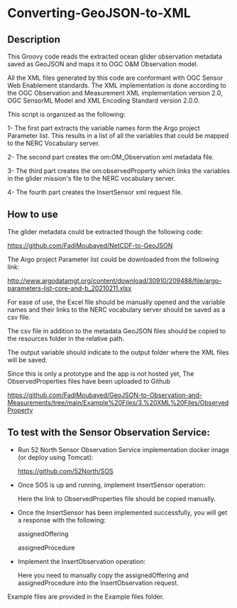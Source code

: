 # Converting-GeoJSON-to-XML

## Description
This Groovy code reads the extracted ocean glider observation metadata saved as GeoJSON and maps it to OGC O&M Observation model.


All the XML files generated by this code are conformant with OGC Sensor Web Enablement standards. The XML implementation is done according to the OGC Observation and Measurement XML implementation version 2.0, OGC SensorML Model and XML Encoding Standard version 2.0.0.

This script is organized as the following:

  1- The first part extracts the variable names form the Argo project Parameter list. This results in a list of all the variables that could be mapped to the NERC Vocabulary server.

  2- The second part creates the om:OM_Observation xml metadata file.

  3- The third part creates the om:observedProperty which links the variables in the glider mission's file to the NERC vocabulary server.

  4- The fourth part creates the InsertSensor xml request file.



  ## How to use
  The glider metadata could be extracted though the following code:
  
   https://github.com/FadiMoubayed/NetCDF-to-GeoJSON

  The Argo project Parameter list could be downloaded from the following link:
  
  http://www.argodatamgt.org/content/download/30910/209488/file/argo-parameters-list-core-and-b_20210211.xlsx

  For ease of use, the Excel file should be manually opened and the variable names and their links to the NERC vocabulary server should be saved as a csv file.

  The csv file in addition to the metadata GeoJSON files should be copied to the resources folder in the relative path.

  The output variable should indicate to the output folder where the XML files will be saved.

  Since this is only a prototype and the app is not hosted yet, The ObservedProperties files have been uploaded to Github
  
  https://github.com/FadiMoubayed/GeoJSON-to-Observation-and-Measurements/tree/main/Example%20Files/3.%20XML%20Files/ObservedProperty
  
  ## To test with the Sensor Observation Service:
  - Run 52 North Sensor Observation Service implementation docker image (or deploy using Tomcat):
  
       https://github.com/52North/SOS
  
  - Once SOS is up and running, implement InsertSensor operation:
  
       Here the link to ObservedProperties file should be copied manually.
       
  - Once the InsertSensor has been implemented successfully, you will get a response with the following:
  
      assignedOffering
      
      
      assignedProcedure

  - Implement the InsertObservation operation:
  
      Here you need to manually copy the assignedOffering and assignedProcedure into the InsertObservation request.

  Example files are provided in the Example files folder.




